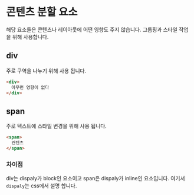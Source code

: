 # 콘텐츠 분할 요소

해당 요소들은 콘텐츠나 레이아웃에 어떤 영향도 주지 않습니다. 그룹핑과 스타일 작업을 위해 사용합니다.

## div

주로 구역을 나누기 위해 사용 됩니다.

```html
<div>
  아무런 영향이 없다
</div>
```

## span

주로 텍스트에 스타일 변경을 위해 사용 됩니다.

```html
<span>
  컨텐츠
</span>
```

### 차이점

div는 dispaly가 block인 요소이고 span은 dispaly가 inline인 요소입니다.
여기서 `dispaly`는 css에서 설명 합니다.
